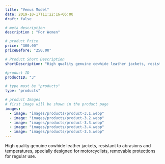 ```yaml
---
title: "Venus Model"
date: 2019-10-17T11:22:16+06:00
draft: false

# meta description
description : "For Women"

# product Price
price: "300.00"
priceBefore: "250.00"

# Product Short Description
shortDescription: "High quality genuine cowhide leather jackets, resistant to abrasions and temperatures, specially designed for motorcyclists, removable protections for regular use."

#product ID
productID: "3"

# type must be "products"
type: "products"

# product Images
# first image will be shown in the product page
images:
  - image: "images/products/product-3.1.webp"
  - image: "images/products/product-3.2.webp"
  - image: "images/products/product-3.3.webp"
  - image: "images/products/product-3.4.webp"
  - image: "images/products/product-3.5.webp"
---
```


High quality genuine cowhide leather jackets, resistant to abrasions and temperatures, specially designed for motorcyclists, removable protections for regular use.
